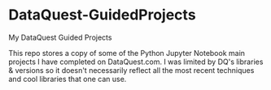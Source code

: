 # DataQuest-GuidedProjects
My DataQuest Guided Projects

This repo stores a copy of some of the Python Jupyter Notebook main projects I have completed on DataQuest.com. I was limited by DQ's libraries & versions so it doesn't necessarily reflect all the most recent techniques and cool libraries that one can use. 
